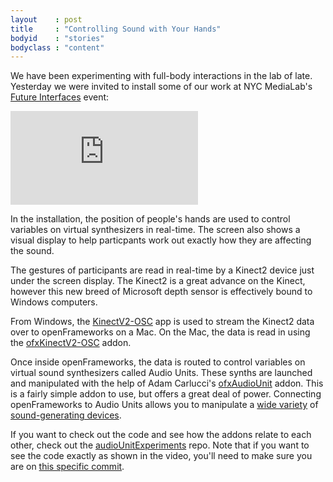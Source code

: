 ```yaml
---
layout    : post
title     : "Controlling Sound with Your Hands"
bodyid    : "stories"
bodyclass : "content"
---
```

<p>We have been experimenting with full-body interactions in the lab of late. Yesterday we were invited to install some of our work at NYC MediaLab's <a href="http://www.nycmedialab.org/future-interfaces/">Future Interfaces</a> event:</p>

<div class="video">
	<iframe src="https://player.vimeo.com/video/112347647?color=ffffff" frameborder="0" webkitallowfullscreen mozallowfullscreen allowfullscreen></iframe>
</div>

<p>In the installation, the position of people's hands are used to control variables on virtual synthesizers in real-time. The screen also shows a visual display to help particpants work out exactly how they are affecting the sound.</p>

<!--excerpt-ends-->

<p>The gestures of participants are read in real-time by a Kinect2 device just under the screen display. The Kinect2 is a great advance on the Kinect, however this new breed of Microsoft depth sensor is effectively bound to Windows computers.</p>

<p>From Windows, the <a href="https://github.com/microcosm/KinectV2-OSC">KinectV2-OSC</a> app is used to stream the Kinect2 data over to openFrameworks on a Mac. On the Mac, the data is read in using the <a href="https://github.com/microcosm/ofxKinectV2-OSC">ofxKinectV2-OSC</a> addon.</p>

<p>Once inside openFrameworks, the data is routed to control variables on virtual sound synthesizers called Audio Units. These synths are launched and manipulated with the help of Adam Carlucci's <a href="https://github.com/admsyn/ofxAudioUnit">ofxAudioUnit</a> addon. This is a fairly simple addon to use, but offers a great deal of power. Connecting openFrameworks to Audio Units allows you to manipulate a <a href="http://music.tutsplus.com/articles/8-free-professional-quality-audio-unit-plug-ins-for-mac--audio-13292">wide variety</a> of <a href="http://logic-pro-expert.com/logic-pro-blog/2011/10/11/another-38-free-audio-unit-plugins-worth-checking-out.html">sound-generating devices</a>.</p>

<p>If you want to check out the code and see how the addons relate to each other, check out the <a href="https://github.com/microcosm/audioUnitExperiments/">audioUnitExperiments</a> repo. Note that if you want to see the code exactly as shown in the video, you'll need to make sure you are on <a href="https://github.com/microcosm/audioUnitExperiments/commit/7cad0a303191c1e79a6092cf8a799afe7773fa02">this specific commit</a>.</p>